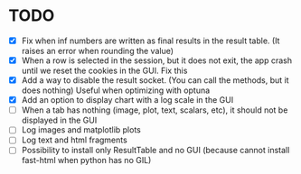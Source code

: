 # TODO
- [X] Fix when inf numbers are written as final results in the result table. (It raises an error when rounding the value)
- [X] When a row is selected in the session, but it does not exit, the app crash until we reset the cookies in the GUI. Fix this
- [X] Add a way to disable the result socket. (You can call the methods, but it does nothing) Useful when optimizing with optuna
- [X] Add an option to display chart with a log scale in the GUI
- [ ] When a tab has nothing (image, plot, text, scalars, etc), it should not be displayed in the GUI
- [ ] Log images and matplotlib plots
- [ ] Log text and html fragments
- [ ] Possibility to install only ResultTable and no GUI (because cannot install fast-html when python has no GIL)